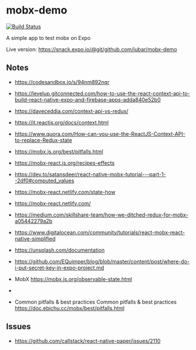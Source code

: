 # mobx-demo

[![Build Status](https://travis-ci.com/iubar/mobx-demo.svg?branch=master)](https://travis-ci.com/iubar/mobx-demo)

A simple app to test mobx on Expo

Live version: https://snack.expo.io/@git/github.com/iubar/mobx-demo


## Notes

* https://codesandbox.io/s/94nm892nqr
* https://levelup.gitconnected.com/how-to-use-the-react-context-api-to-build-react-native-expo-and-firebase-apps-adda840e52b0
* https://daveceddia.com/context-api-vs-redux/


* https://it.reactjs.org/docs/context.html
* https://www.quora.com/How-can-you-use-the-ReactJS-Context-API-to-replace-Redux-state

* https://mobx.js.org/best/pitfalls.html
* https://mobx-react.js.org/recipes-effects
* https://dev.to/satansdeer/react-native-mobx-tutorial---part-1--2df0#computed_values

* https://mobx-react.netlify.com/state-how
* https://mobx-react.netlify.com/
* https://medium.com/skillshare-team/how-we-ditched-redux-for-mobx-a05442279a2b


* https://www.digitalocean.com/community/tutorials/react-mobx-react-native-simplified
* https://unsplash.com/documentation
* https://github.com/EQuimper/blog/blob/master/content/post/where-do-i-put-secret-key-in-expo-project.md

* MobX https://mobx.js.org/observable-state.html
* 
* Common pitfalls & best practices Common pitfalls & best practices https://doc.ebichu.cc/mobx/best/pitfalls.html

## Issues

* https://github.com/callstack/react-native-paper/issues/2110
